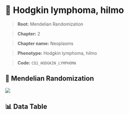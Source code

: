 # 🧪 Hodgkin lymphoma, hilmo

> **Root:** Mendelian Randomization

> **Chapter:** 2  

> **Chapter name:** Neoplasms

> **Phenotype:** Hodgkin lymphoma, hilmo  

> **Code:** `CD2_HODGKIN_LYMPHOMA`

## 🧬 Mendelian Randomization  

<img src="/MR/Figures/Forward/CD2_HODGKIN_LYMPHOMA.png"/>

## 📊 Data Table

<CsvTableMRF src="/MR_Data/Forward/CD2_HODGKIN_LYMPHOMA.csv"/>
